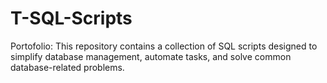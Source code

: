 # T-SQL-Scripts
Portofolio: This repository contains a collection of SQL scripts designed to simplify database management, automate tasks, and solve common database-related problems. 
